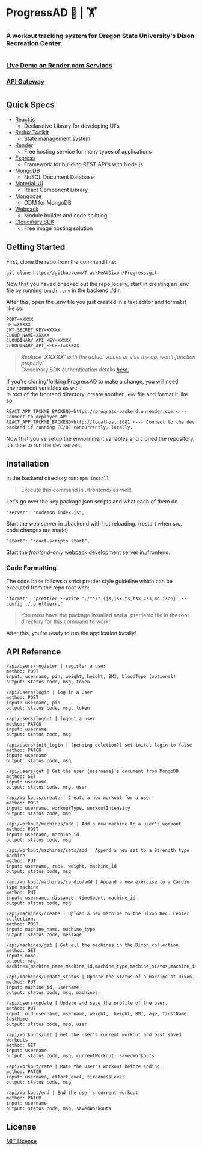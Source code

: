 # ProgressAD 🏃 | 🏋️

### A workout tracking system for Oregon State University's Dixon Recreation Center.

#
### [Live Demo on Render.com Services](https://trackmedixon.onrender.com/)

### [API Gateway](https://progress-backend.onrender.com/api)
#

## Quick Specs

- [React.js](https://reactjs.org/)
  - Declarative Library for developing UI's
- [Redux Toolkit](https://redux-toolkit.js.org/)
  - State management system
- [Render](https://render.com/)
  - Free hosting service for many types of applications
- [Express](https://expressjs.com/)
  - Framework for building REST API's with Node.js
- [MongoDB](https://www.mongodb.com/what-is-mongodb)
  - NoSQL Document Database
- [Material-UI](https://mui.com/)
  - React Component Library
- [Mongoose](https://mongoosejs.com/)
  - ODM for MongoDB
- [Webpack](https://webpack.js.org/)
  - Module builder and code splitting
- [Cloudinary SDK](https://cloudinary.com/documentation/node_integration)
  - Free image hosting solution

## Getting Started

First, clone the repo from the command line:

    git clone https://github.com/TrackMeAtDixon/Progress.git

Now that you haved checked out the repo locally, start in creating an .env file by running `touch .env` in the backend ./dir.

After this, open the .env file you just created in a text editor and format it like so:

```
PORT=XXXXX
URI=XXXXX
JWT_SECRET_KEY=XXXXX
CLOUD_NAME=XXXXX
CLOUDINARY_API_KEY=XXXXX
CLOUDINARY_API_SECRET=XXXXX
```

> _Replace '**XXXXX**' with the actual values or else the api won't function properly!_  <br>Cloudinary SDK authentication details _[here.](https://cloudinary.com/documentation/node_integration#setting_configuration_parameters_globally)_

If you're cloning/forking ProgressAD to make a change, you will need environment variables as well. 
<br>In root of the frontend directory, create another `.env` file and format it like so:

```
REACT_APP_TRCKME_BACKEND=https://progress-backend.onrender.com <--- Connect to deployed API
REACT_APP_TRCKME_BACKEND=http://localhost:8081 <--- Connect to the dev backend if running FE/BE concurrently, locally. 
```

Now that you've setup the enviornment variables and cloned the repository, it's time to run the dev server.

## Installation

In the backend directory run:
`npm install`

> Execute this command in ./frontend/ as well!

Let's go over the key package.json scripts and what each of them do.

    "server": "nodemon index.js",

Start the web server in ./backend with hot reloading. (restart when src. code changes are made)

    "start": "react-scripts start",

Start the _frontend-only_ webpack development server in./frontend.

### Code Formatting

The code base follows a strict prettier style guideline which can be executed from the repo root with:

    "format": "prettier --write './**/*.{js,jsx,ts,tsx,css,md,json}' --config ./.prettierrc"

> You must have the package installed and a .prettierrc file in the root directory for this command to work!

After this, you're ready to run the application locally!

## API Reference

```
/api/users/register | register a user
method: POST
input: username, pin, weight, height, BMI, bloodType (optional)
output: status code, msg, token

/api/users/login | log in a user
method: POST
input: username, pin
output: status code, msg, token

/api/users/logout | logout a user
method: PATCH
input: username
output: status code, msg

/api/users/init_login | (pending deletion?) set inital login to false
method: PATCH
input: username
output: status code, msg

/api/users/get | Get the user {username}'s document from MongoDB
method: GET
input: username
output: status code, msg, user

/api/workouts/create | Create a new workout for a user
method: POST
input: username, workoutType, workoutIntensity
output: status code, msg

/api/workout/machines/add | Add a new machine to a user's workout
method: POST
input: username, machine_id
output: status code, msg

/api/workout/machines/sets/add | Append a new set to a Strength type machine
method: PUT
input: username, reps, weight, machine_id
output: status code, msg

/api/workout/machines/cardio/add | Append a new exercise to a Cardio type machine
method: PUT
input: username, distance, timeSpent, machine_id
output: status code, msg

/api/machines/create | Upload a new machine to the Dixon Rec. Center collection.
method: POST
input: machine_name, machine_type
output: status code, message

/api/machines/get | Get all the machines in the Dixon collection.
method: GET
input: none
output: msg,
machines{machine_name,machine_id,machine_type,machine_status,machine_image}

/api/machines/update_status | Update the status of a machine at Dixon.
method: PUT
input: machine_id, username
output: status code, msg, machines

/api/users/update | Update and save the profile of the user.
method: PUT
input: old_username, username, weight,  height, BMI, age, firstName, lastName
output: status code, msg, user

/api/workouts/get | Get the user's current workout and past saved workouts
method: GET
input: username
output: status code, msg, currentWorkout, savedWorkouts

/api/workout/rate | Rate the user's workout before ending.
method: PATCH
input: username, effortLevel, tirednessLevel
output: status code, msg

/api/workout/end | End the user's current workout
method: PATCH
input: username
output: status code, msg, savedWorkouts
```

## License

[MIT License](https://github.com/TrackMeAtDixon/Progress/blob/b75e580fddd1230dc5a1d11b29407203ef10aca2/LICENSE.txt)
